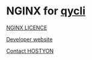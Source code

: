 # NGINX for [qycli](https://qycli.org)

[NGINX LICENCE](https://github.com/nginx/nginx/blob/master/docs/text/LICENSE)

[Developer website](https://qycli.org)

[Contact HOSTYON](mailto:qycli@hostyon.com)
